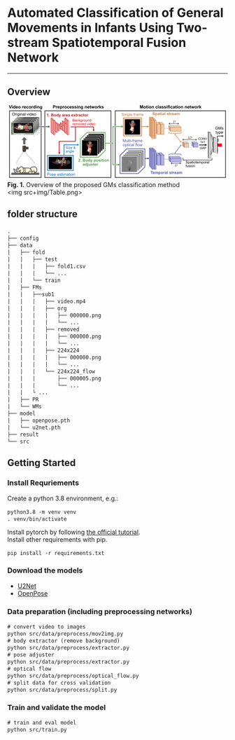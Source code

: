 # Automated Classification of General Movements in Infants Using Two-stream Spatiotemporal Fusion Network
---

## Overview
 <img src=img/overview.png><br>
 **Fig. 1.** Overview of the proposed GMs classification method<br>
 <img src+img/Table.png><br>
## folder structure
```
.
├── config         
├── data
|   ├── fold
|   |   ├── test
|   |   |   ├── fold1.csv
|   |   |   └── ...
|   |   └── train        
|   ├── FMs
|   |   ├──sub1
|   |   |   ├── video.mp4                
|   |   |   ├── org
|   |   |   |   ├── 000000.png
|   |   |   |   └── ...
|   |   |   ├── removed
|   |   |   |   ├── 000000.png
|   |   |   |   └── ...
|   |   |   ├── 224x224
|   |   |   |   ├── 000000.png
|   |   |   |   └── ...
|   |   |   └── 224x224_flow
|   |   |       ├── 000005.png
|   |   |       └── ...
|   |   └ ...
|   ├── PR
|   └── WMs
├── model
|   ├── openpose.pth
|   └── u2net.pth   
├── result      
└── src
```
## Getting Started
### Install Requriements
Create a python 3.8 environment, e.g.:<br>
```
python3.8 -m venv venv
. venv/bin/activate
```
Install pytorch by following [the official tutorial](https://pytorch.org/get-started/locally/).<br>
Install other requirements with pip.<br>
```
pip install -r requirements.txt
```
### Download the models
- [U2Net](https://drive.google.com/file/d/1ao1ovG1Qtx4b7EoskHXmi2E9rp5CHLcZ/view)
- [OpenPose](https://drive.google.com/file/d/1EULkcH_hhSU28qVc1jSJpCh2hGOrzpjK/view)
### Data preparation (including preprocessing networks)
```
# convert video to images
python src/data/preprocess/mov2img.py
# body extractor (remove background)
python src/data/preprocess/extractor.py
# pose adjuster
python src/data/preprocess/extractor.py
# optical flow
python src/data/preprocess/optical_flow.py
# split data for cross validation
python src/data/preprocess/split.py
```
### Train and validate the model
```
# train and eval model
python src/train.py
```
